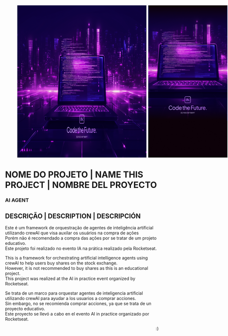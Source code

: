 <figure style="display:flex; gap:6px">
  <img src="@gitHub/Cover.png" style="width:800px; height:500px">
  <img src="@gitHub/Mobile.png" style="width:260px">
</figure>

# NOME DO PROJETO | NAME THIS PROJECT | NOMBRE DEL PROYECTO

### AI AGENT

## DESCRIÇÃO | DESCRIPTION | DESCRIPCIÓN

<p>
  Este é um framework de orquestração de agentes de inteligência artificial utilizando crewAI que visa auxilar os usuários na compra de ações <br>
  Porém não é recomendado a compra das ações por se tratar de um projeto educativo. <br>
  Este projeto foi realizado no evento IA na prática realizado pela Rocketseat. <br>
</p>
<p>
  This is a framework for orchestrating artificial intelligence agents using crewAI to help users buy shares on the stock exchange. <br>
  However, it is not recommended to buy shares as this is an educational project. <br>
  This project was realized at the AI in practice event organized by Rocketseat. <br>
</p>
<p>
  Se trata de un marco para orquestar agentes de inteligencia artificial utilizando crewAI para ayudar a los usuarios a comprar acciones. <br>
  Sin embargo, no se recomienda comprar acciones, ya que se trata de un proyecto educativo. <br>
  Este proyecto se llevó a cabo en el evento AI in practice organizado por Rocketseat.
</p>

<p align="right">:)</p>
